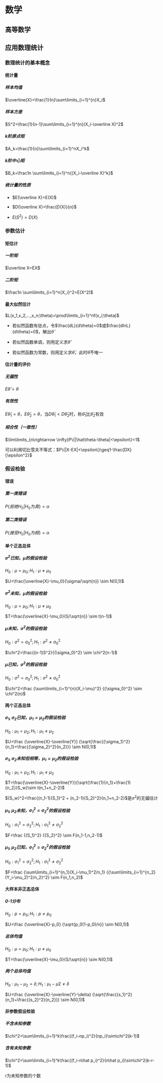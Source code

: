 # 数学

## 高等数学

## 应用数理统计

### 数理统计的基本概念

#### 统计量

##### 样本均值

$\overline{X}=\frac{1}{n}\sum\limits_{i=1}^{n}X_i$

##### 样本方差

$S^2=\frac{1}{n-1}\sum\limits_{i=1}^{n}(X_i-\overline X)^2$

##### k阶原点矩

$A_k=\frac{1}{n}\sum\limits_{i=1}^nX_i^k$

##### k阶中心矩

$B_k=\frac1n \sum\limits_{i=1}^n{(X_i-\overline X)^k}$

##### 统计量的性质

- $E(\overline X)=E(X)$

- $D(\overline X)=\frac{D(X)}{n}$
- $E(S^2)=D(X)$

### 参数估计

#### 矩估计

##### 一阶矩

$\overline X=EX$

##### 二阶矩

$\frac1n \sum\limits_{i=1}^n{X_i}^2=E(X^2)$

#### 最大似然估计

$L(x_1,x_2,...,x_n;\theta)=\prod\limits_{i=1}^nf(x_i;\theta)$

- 若似然函数有驻点，令$\frac{dL}{d\theta}=0$或$\frac{dlnL}{d\theta}=0$，解出$\hat{\theta}$

- 若似然函数单调，则用定义求$\hat{\theta}$

- 若似然函数为常数，则用定义求$\hat{\theta}$，此时$\hat{\theta}$不唯一

#### 估计量的评价

##### 无偏性

$E\hat\theta=\theta$

##### 有效性

$E\hat\theta_1=\theta$，$E\hat\theta_2=\theta$，当$D\hat\theta_1<D\hat\theta_2$时，称$\hat\theta_1$比$\hat\theta_2$有效

##### 相合性（一致性）

$\lim\limits_{n\rightarrow \infty}P\{|\hat\theta-\theta|<\epsilon\}=1$

可以利用切比雪夫不等式：$P\{|X-EX|<\epsilon\}\geq1-\frac{DX}{\epsilon^2}$

### 假设检验

#### 错误

##### 第一类错误

$P\{拒绝H_0|H_0为真\}=\alpha$

##### 第二类错误

$P\{接受H_0|H_0为假\}=\alpha$

#### 单个正态总体

##### ${\sigma^2}$已知，$\mu$的假设检验

$H_0:\mu=\mu_0;H_1:\mu\neq\mu_0$

$U=\frac{\overline{X}-\mu_0}{\sigma/\sqrt{n}} \sim N(0,1)$

##### ${\sigma^2}$未知，$\mu$的假设检验

$H_0:\mu=\mu_0;H_1:\mu\neq\mu_0$

$T=\frac{\overline{X}-\mu_0}{S/\sqrt{n}} \sim t(n-1)$

##### $\mu$未知，${\sigma^2}$的假设检验

$H_0:{\sigma^2}={\sigma_0}^2;H_1:{\sigma^2}\neq{\sigma_0}^2$

$\chi^2=\frac{(n-1)S^2}{{\sigma_0}^2} \sim \chi^2(n-1)$

##### $\mu$已知，${\sigma^2}$的假设检验

$H_0:{\sigma^2}={\sigma_0}^2;H_1:{\sigma^2}\neq{\sigma_0}^2$

$\chi^2=\frac {\sum\limits_{i=1}^{n}(X_i-\mu)^2} {{\sigma_0}^2} \sim \chi^2(n)$

#### 两个正态总体

##### ${\sigma_1},{\sigma_2}$已知，$\mu_1=\mu_2$的假设检验

$H_0:\mu_1=\mu_2;H_1:\mu_1\neq\mu_2$

$U=\frac {\overline{X}-\overline{Y}} {\sqrt{\frac{{\sigma_1}^2}{n_1}+\frac{{\sigma_2}^2}{n_2}}} \sim N(0,1)$

##### ${\sigma_1},{\sigma_2}$未知但相等，$\mu_1=\mu_2$的假设检验

$H_0:\mu_1=\mu_2;H_1:\mu_1\neq\mu_2$

$T=\frac{\overline{X}-\overline{Y}}{\sqrt{\frac{1}{n_1}+\frac{1}{n_2}}S_w}\sim t(n_1+n_2-2)$

${S_w}^2=\frac{(n_1-1){S_1}^2 + (n_2-1){S_2}^2}{n_1+n_2-2}$是$\sigma^2$的无偏估计

##### $\mu_1,\mu_2$未知，${\sigma_1}^2={\sigma_2}^2$的假设检验

$H_0:{\sigma_1}^2={\sigma_2}^2;H_1:{\sigma_1}^2\neq{\sigma_2}^2$

$F=\frac {{S_1}^2} {{S_2}^2} \sim F(n_1-1,n_2-1)$

##### $\mu_1,\mu_2$已知，${\sigma_1}^2={\sigma_2}^2$的假设检验

$H_0:{\sigma_1}^2={\sigma_2}^2;H_1:{\sigma_1}^2\neq{\sigma_2}^2$

$F=\frac {\sum\limits_{i=1}^{n_1}(X_i-\mu_1)^2/n_1} {{\sum\limits_{i=1}^{n_2}(Y_i-\mu_2)^2/n_2}^2} \sim F(n_1,n_2)$

#### 大样本非正态总体

##### 0-1分布

$H_0:p=p_0;H_1:p\neq p_0$

$U=\frac {\overline{X}-p_0} {\sqrt{p_0(1-p_0)/n}} \sim N(0,1)$

##### 总体均值

$H_0:\mu=\mu_0;H_1:\mu\neq\mu_0$

$T=\frac{\overline{X}-\mu_0}{S/\sqrt{n}} \sim N(0,1)$

##### 两个总体均值

$H_0:\mu_1-\mu_2=\delta;H_1:\mu_1-\mu2\neq\delta$

$U=\frac {\overline{X}-\overline{Y}-\delta} {\sqrt{\frac{{s_1}^2}{n_1}+\frac{{s_2}^2}{n_2}}} \sim N(0,1)$

#### 非参数假设检验

##### 不含未知参数

$\chi^2=\sum\limits_{i=1}^k\frac{(f_i-np_i)^2}{np_i}\sim\chi^2(k-1)$

##### 含有未知参数

$\chi^2=\sum\limits_{i=1}^k\frac{(f_i-n\hat p_i)^2}{n\hat p_i}\sim\chi^2(k-r-1)$

$r$为未知参数的个数

